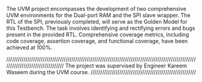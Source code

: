 The UVM project encompasses the development of two comprehensive UVM environments for the Dual-port RAM and the SPI slave wrapper.
The RTL of the SPI, previously completed, will serve as the Golden Model for this Testbench.
The task involves identifying and rectifying errors and bugs present in the provided RTL.
Comprehensive coverage metrics, including code coverage, assertion coverage, and functional coverage, have been achieved at 100%.

/////////////////////////////////////////////////////////////////////////////////////////////////////////////////////////////////
The project was supervised by Engineer Kareem Waseem during the UVM course.
///////////////////////////////////////////////////////

